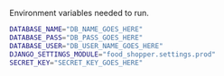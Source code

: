 Environment variables needed to run.

```bash
DATABASE_NAME="DB_NAME_GOES_HERE"
DATABASE_PASS="DB_PASS_GOES_HERE"
DATABASE_USER="DB_USER_NAME_GOES_HERE"
DJANGO_SETTINGS_MODULE="food_shopper.settings.prod"
SECRET_KEY="SECRET_KEY_GOES_HERE"
```
